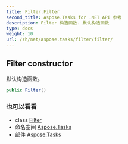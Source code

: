 ```yaml
---
title: Filter.Filter
second_title: Aspose.Tasks for .NET API 参考
description: Filter 构造函数. 默认构造函数
type: docs
weight: 10
url: /zh/net/aspose.tasks/filter/filter/
---
```

## Filter constructor

默认构造函数。

```csharp
public Filter()
```

### 也可以看看

* class [Filter](../)
* 命名空间 [Aspose.Tasks](../../filter/)
* 部件 [Aspose.Tasks](../../../)


